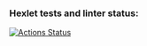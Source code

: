 ### Hexlet tests and linter status:
[![Actions Status](https://github.com/Elflight/frontend-project-44/actions/workflows/hexlet-check.yml/badge.svg)](https://github.com/Elflight/frontend-project-44/actions)